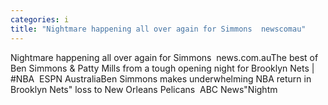 ```yaml
---
categories: i
title: "Nightmare happening all over again for Simmons  newscomau"
---
```

Nightmare happening all over again for Simmons&nbsp;&nbsp;news.com.auThe best of Ben Simmons & Patty Mills from a tough opening night for Brooklyn Nets | #NBA&nbsp;&nbsp;ESPN AustraliaBen Simmons makes underwhelming NBA return in Brooklyn Nets" loss to New Orleans Pelicans&nbsp;&nbsp;ABC News"Nightm